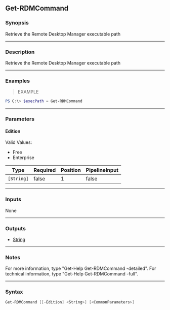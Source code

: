 Get-RDMCommand
--------------

### Synopsis
Retrieve the Remote Desktop Manager executable path

---

### Description

Retrieve the Remote Desktop Manager executable path

---

### Examples
> EXAMPLE

```PowerShell
PS C:\> $execPath = Get-RDMCommand
```

---

### Parameters
#### **Edition**

Valid Values:

* Free
* Enterprise

|Type      |Required|Position|PipelineInput|
|----------|--------|--------|-------------|
|`[String]`|false   |1       |false        |

---

### Inputs
None

---

### Outputs
* [String](https://learn.microsoft.com/en-us/dotnet/api/System.String)

---

### Notes
For more information, type "Get-Help Get-RDMCommand -detailed". For technical information, type "Get-Help Get-RDMCommand -full".

---

### Syntax
```PowerShell
Get-RDMCommand [[-Edition] <String>] [<CommonParameters>]
```
